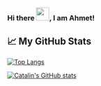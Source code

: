 ### Hi there <img src="https://raw.githubusercontent.com/MartinHeinz/MartinHeinz/master/wave.gif" width="30px">, I am Ahmet!

## &#x1f4c8; My GitHub Stats

[![Top Langs](https://github-readme-stats.vercel.app/api/top-langs/?username=ahmetberber&hide=java,html,css&theme=radical)](https://github.com/anuraghazra/github-readme-stats)

[![Catalin's GitHub stats](https://github-readme-stats.vercel.app/api?username=ahmetberber&theme=radical)](https://github.com/anuraghazra/github-readme-stats)
